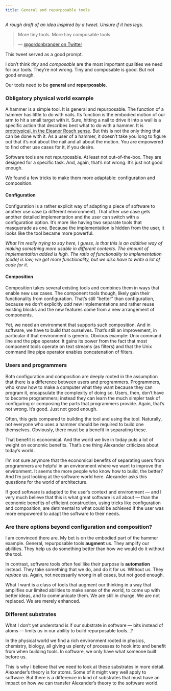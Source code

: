 ```yaml
---
title: General and repurposable tools
---
```


*A rough draft of an idea inspired by a tweet. Unsure if it has legs.*

> More tiny tools. More tiny composable tools.
> 
> — [@gordonbrander on Twitter](https://twitter.com/gordonbrander/status/1351016903796469763)

This tweet served as a good prompt.

I don’t think *tiny* and *composable* are the most important qualities we need for our tools. They’re not wrong. Tiny and composable is good. But not good enough.

Our tools need to be **general** and **repurposable**.

### Obligatory physical world example
A hammer is a simple tool. It is general and repurposable. The function of a hammer has little to do with nails. Its function is the embodied motion of our arm to hit a small target with it. Sure, hitting a nail to drive it into a wall is a specific action that describes best what to do with a hammer. It is [prototypical, in the Eleanor Rosch sense](https://en.wikipedia.org/wiki/Prototype_theory). But this is not the only thing that can be done with it. As a user of a hammer, it doesn’t take you long to figure out that it’s not about the nail and all about the motion. You are empowered to find other use cases for it, if you desire.

Software tools are not repurposable. At least not out-of-the-box. They are designed for a specific task. And, again, that’s not wrong. It’s just not good enough.

We found a few tricks to make them more adaptable: configuration and composition.

#### Configuration
Configuration is a rather explicit way of adapting a piece of software to another use case (a different environment). That other use case gets another detailed implementation and the user can switch with a configuration option. It’s more like having two separate tools that masquerade as one. Because the implementation is hidden from the user, it looks like the tool became more powerful.

*What I’m really trying to say here, I guess, is that this is an additive way of making something more usable in different contexts. The amount of implementation added is high. The ratio of functionality to implementation (code) is low; we get more functionality, but we also have to write a lot of code for it.*

#### Composition
Composition takes several existing tools and combines them in ways that enable new use cases. The component tools though, likely gain their functionality from configuration. That’s still “better” than configuration, because we don’t explicitly *add* new implementations and rather reuse existing blocks and the new features come from a new arrangement of components.

Yet, we need an environment that supports such composition. And in software, we have to build that ourselves. That’s still an improvement, in particular if that environment is generic. Obvious example: Unix command line and the pipe operator. It gains its power from the fact that most component tools operate on text streams (as filters) and that the Unix command line pipe operator enables concatenation of filters.

### Users and programmers
Both configuration and composition are deeply rooted in the assumption that there is a difference between users and programmers. Programmers, who know how to make a computer what they want because they can program it, encapsulate the complexity of doing so. Users, then, don’t have to become programmers; instead they can learn the much simpler task of configuring or composing the parts that programmers provide. Again, that’s not wrong. It’s good. Just not good enough.

Often, this gets compared to building the tool and using the tool. Naturally, not everyone who uses a hammer should be required to build one themselves. Obviously, there must be a benefit in separating these.

That benefit is economical. And the world we live in today puts a lot of weight on economic benefits. That’s one thing Alexander criticizes about today’s world.

I’m not sure anymore that the economical benefits of separating users from programmers are helpful in an environment where we want to improve the environment. It seems the more people who know how to build, the better? And I’m just looking at the software world here. Alexander asks this questions for the world of architecture.

If good software is adapted to the user’s context and environment — and I very much believe that this is what great software is all about — than the economic benefits of efficient construction, using tricks like configuration and composition, are detrimental to what could be achieved if the user was more empowered to adapt the software to their needs.

### Are there options beyond configuration and composition?
I am convinced there are. My bet is on the embodied part of the hammer example. General, repurposable tools **augment** us. They amplify our abilities. They help us do something better than how we would do it without the tool.

In contrast, software tools often feel like their purpose is **automation** instead. They take something that we do, and do it for us. Without us. They *replace* us. Again, not necessarily wrong in all cases, but not good enough.

What I want is a class of tools that augment our thinking in a way that amplifies our limited abilities to make sense of the world, to come up with better ideas, and to communicate them. We are still in charge. We are not replaced. We are merely enhanced.

### Different substrates
What I don’t yet understand is if our substrate in software — bits instead of atoms — limits us in our ability to build repurposable tools…? 

In the physical world we find a rich environment rooted in physics, chemistry, biology, all giving us plenty of processes to hook into and benefit from when building tools. In software, we only have what someone built before us.

This is why I believe that we need to look at these substrates in more detail. Alexander’s theory is for atoms. Some of it might very well apply to software. But there is a difference in kind of substrates that must have an impact on how we can transfer Alexander’s theory to the software world.